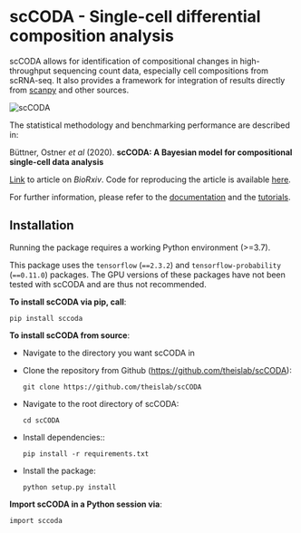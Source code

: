 # scCODA - Single-cell differential composition analysis 
scCODA allows for identification of compositional changes in high-throughput sequencing count data, especially cell compositions from scRNA-seq.
It also provides a framework for integration of results directly from [scanpy](https://scanpy.readthedocs.io/en/stable/) and other sources.

![scCODA](.github/Figures/Fig1_v10.png)

The statistical methodology and benchmarking performance are described in:
 
Büttner, Ostner *et al* (2020). **scCODA: A Bayesian model for compositional single-cell data analysis**


[Link](https://www.biorxiv.org/content/10.1101/2020.12.14.422688v1) to article on *BioRxiv*.
Code for reproducing the article is available [here](https://github.com/theislab/scCODA_reproducibility).

For further information, please refer to the 
[documentation](https://sccoda.readthedocs.io/en/latest/) and the 
[tutorials](https://github.com/theislab/scCODA/blob/master/tutorials).

## Installation

Running the package requires a working Python environment (>=3.7).

This package uses the `tensorflow` (`==2.3.2`) and `tensorflow-probability` (`==0.11.0`) packages.
The GPU versions of these packages have not been tested with scCODA and are thus not recommended.
    
**To install scCODA via pip, call**:

    pip install sccoda

**To install scCODA from source**:

- Navigate to the directory you want scCODA in
- Clone the repository from Github (https://github.com/theislab/scCODA):

    `git clone https://github.com/theislab/scCODA`

- Navigate to the root directory of scCODA:

    `cd scCODA`

- Install dependencies::

    `pip install -r requirements.txt`

- Install the package:

    `python setup.py install`

**Import scCODA in a Python session via**:

    import sccoda
